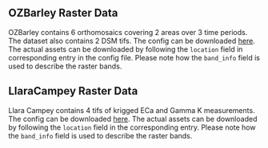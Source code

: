 ## OZBarley Raster Data

OZBarley contains 6 orthomosaics covering 2 areas over 3 time periods. The dataset also contains 2 DSM tifs. The config can be downloaded [here](https://object-store.rc.nectar.org.au/v1/AUTH_2b454f47f2654ab58698afd4b4d5eba7/mccn-test-data/OZBarley/remote_config.json). The actual assets can be downloaded by following the `location` field in corresponding entry in the config file. Please note how the `band_info` field is used to describe the raster bands. 

## LlaraCampey Raster Data

Llara Campey contains 4 tifs of krigged ECa and Gamma K measurements. The config can be downloaded [here](https://object-store.rc.nectar.org.au/v1/AUTH_2b454f47f2654ab58698afd4b4d5eba7/mccn-test-data/LlaraCampey/LlaraCampey_config_simplified.json). The actual assets can be downloaded by following the `location` field in the corresponding entry. Please note how the `band_info` field is used to describe the raster bands. 